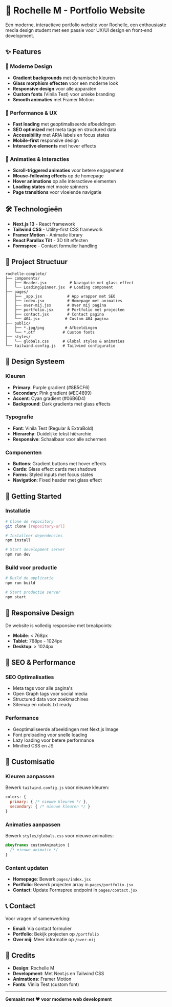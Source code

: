 # 🎨 Rochelle M - Portfolio Website

Een moderne, interactieve portfolio website voor Rochelle, een enthousiaste media design student met een passie voor UX/UI design en front-end development.

## ✨ Features

### 🎯 Moderne Design
- **Gradient backgrounds** met dynamische kleuren
- **Glass morphism effecten** voor een moderne look
- **Responsive design** voor alle apparaten
- **Custom fonts** (Vinila Test) voor unieke branding
- **Smooth animaties** met Framer Motion

### 🚀 Performance & UX
- **Fast loading** met geoptimaliseerde afbeeldingen
- **SEO optimized** met meta tags en structured data
- **Accessibility** met ARIA labels en focus states
- **Mobile-first** responsive design
- **Interactive elements** met hover effects

### 🎨 Animaties & Interacties
- **Scroll-triggered animaties** voor betere engagement
- **Mouse-following effects** op de homepage
- **Hover animations** op alle interactieve elementen
- **Loading states** met mooie spinners
- **Page transitions** voor vloeiende navigatie

## 🛠️ Technologieën

- **Next.js 13** - React framework
- **Tailwind CSS** - Utility-first CSS framework
- **Framer Motion** - Animatie library
- **React Parallax Tilt** - 3D tilt effecten
- **Formspree** - Contact formulier handling

## 📁 Project Structuur

```
rochelle-complete/
├── components/
│   ├── Header.jsx          # Navigatie met glass effect
│   └── LoadingSpinner.jsx  # Loading component
├── pages/
│   ├── _app.jsx           # App wrapper met SEO
│   ├── index.jsx          # Homepage met animaties
│   ├── over-mij.jsx       # Over mij pagina
│   ├── portfolio.jsx      # Portfolio met projecten
│   ├── contact.jsx        # Contact pagina
│   └── 404.jsx           # Custom 404 pagina
├── public/
│   ├── *.jpg/png         # Afbeeldingen
│   └── *.otf            # Custom fonts
├── styles/
│   └── globals.css      # Global styles & animaties
└── tailwind.config.js   # Tailwind configuratie
```

## 🎨 Design Systeem

### Kleuren
- **Primary**: Purple gradient (#8B5CF6)
- **Secondary**: Pink gradient (#EC4899)
- **Accent**: Cyan gradient (#06B6D4)
- **Background**: Dark gradients met glass effects

### Typografie
- **Font**: Vinila Test (Regular & ExtraBold)
- **Hierarchy**: Duidelijke tekst hiërarchie
- **Responsive**: Schaalbaar voor alle schermen

### Componenten
- **Buttons**: Gradient buttons met hover effects
- **Cards**: Glass effect cards met shadows
- **Forms**: Styled inputs met focus states
- **Navigation**: Fixed header met glass effect

## 🚀 Getting Started

### Installatie
```bash
# Clone de repository
git clone [repository-url]

# Installeer dependencies
npm install

# Start development server
npm run dev
```

### Build voor productie
```bash
# Build de applicatie
npm run build

# Start productie server
npm start
```

## 📱 Responsive Design

De website is volledig responsive met breakpoints:
- **Mobile**: < 768px
- **Tablet**: 768px - 1024px
- **Desktop**: > 1024px

## 🎯 SEO & Performance

### SEO Optimalisaties
- Meta tags voor alle pagina's
- Open Graph tags voor social media
- Structured data voor zoekmachines
- Sitemap en robots.txt ready

### Performance
- Geoptimaliseerde afbeeldingen met Next.js Image
- Font preloading voor snelle loading
- Lazy loading voor betere performance
- Minified CSS en JS

## 🔧 Customisatie

### Kleuren aanpassen
Bewerk `tailwind.config.js` voor nieuwe kleuren:
```javascript
colors: {
  primary: { /* nieuwe kleuren */ },
  secondary: { /* nieuwe kleuren */ }
}
```

### Animaties aanpassen
Bewerk `styles/globals.css` voor nieuwe animaties:
```css
@keyframes customAnimation {
  /* nieuwe animatie */
}
```

### Content updaten
- **Homepage**: Bewerk `pages/index.jsx`
- **Portfolio**: Bewerk projecten array in `pages/portfolio.jsx`
- **Contact**: Update Formspree endpoint in `pages/contact.jsx`

## 📞 Contact

Voor vragen of samenwerking:
- **Email**: Via contact formulier
- **Portfolio**: Bekijk projecten op `/portfolio`
- **Over mij**: Meer informatie op `/over-mij`

## 🎨 Credits

- **Design**: Rochelle M
- **Development**: Met Next.js en Tailwind CSS
- **Animations**: Framer Motion
- **Fonts**: Vinila Test (custom font)

---

**Gemaakt met ❤️ voor moderne web development**
 
